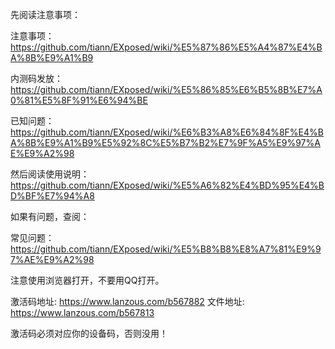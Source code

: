 先阅读注意事项：

注意事项：https://github.com/tiann/EXposed/wiki/%E5%87%86%E5%A4%87%E4%BA%8B%E9%A1%B9

内测码发放：https://github.com/tiann/EXposed/wiki/%E5%86%85%E6%B5%8B%E7%A0%81%E5%8F%91%E6%94%BE

已知问题：https://github.com/tiann/EXposed/wiki/%E6%B3%A8%E6%84%8F%E4%BA%8B%E9%A1%B9%E5%92%8C%E5%B7%B2%E7%9F%A5%E9%97%AE%E9%A2%98

然后阅读使用说明：https://github.com/tiann/EXposed/wiki/%E5%A6%82%E4%BD%95%E4%BD%BF%E7%94%A8

如果有问题，查阅：

常见问题：https://github.com/tiann/EXposed/wiki/%E5%B8%B8%E8%A7%81%E9%97%AE%E9%A2%98

注意使用浏览器打开，不要用QQ打开。

激活码地址: https://www.lanzous.com/b567882
文件地址: https://www.lanzous.com/b567813

激活码必须对应你的设备码，否则没用！